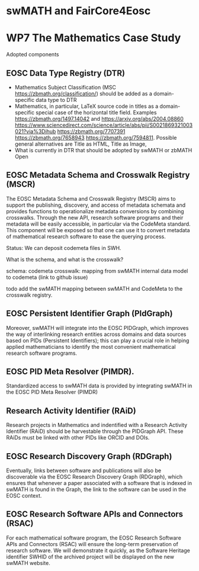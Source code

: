 # swMATH and FairCore4Eosc

# WP7 The Mathematics Case Study

Adopted components


##  EOSC Data Type Registry (DTR) 

* Mathematics Subject Classification (MSC https://zbmath.org/classification/) should be added as a domain-specific data type to DTR
* Mathematics, in particular, LaTeX source code in titles as a domain-specific special case of the horizontal title field. Examples https://zbmath.org/1497.14042 and https://arxiv.org/abs/2004.08860 https://www.sciencedirect.com/science/article/abs/pii/S0021869321003021?via%3Dihub https://zbmath.org/7707391 https://zbmath.org/7658943 https://zbmath.org/7594811. Possible general alternatives are Title as HTML, Title as Image,
* What is currently in DTR that should be adopted by swMATH or zbMATH Open

##  EOSC Metadata Schema and Crosswalk Registry (MSCR)

The  EOSC Metadata Schema and Crosswalk Registry (MSCR) aims to support the publishing, discovery, and access of metadata schemata and provides functions to operationalize metadata conversions by combining crosswalks. Through the new API, research software programs and their metadata will be easily accessible, in particular via the CodeMeta standard. This component will be exposed so that one can use it to convert metadata of mathematical research software to ease the querying process.

Status: We can deposit codemeta files in SWH.

What is the schema, and what is the crosswalk?

schema: codemeta
crosswalk: mapping from swMATH internal data model to codemeta (link to github issue)

todo add the swMATH mapping between swMATH and CodeMeta to the crosswalk registry.


 ## EOSC Persistent Identifier Graph (PIdGraph)
Moreover, swMATH will integrate into the EOSC PIDGraph, which improves the way of interlinking research entities across domains and data sources based on PIDs (Persistent Identifiers); this can play a crucial role in helping applied mathematicians to identify the most convenient mathematical research software programs.

 ## EOSC PID Meta Resolver (PIMDR).
Standardized access to swMATH data is provided by integrating swMATH in the EOSC PID Meta Resolver (PIMDR)


##  Research Activity Identifier (RAiD) 
Research projects in Mathematics and indentified with a Research Activity Identifier (RAiD) should be harvestable through the PIDGraph API. These RAiDs must be linked with other PIDs like ORCID and DOIs.



## EOSC Research Discovery Graph (RDGraph)
Eventually, links between software and publications will also be discoverable via the EOSC Research Discovery Graph (RDGraph), which ensures that whenever a paper associated with a software that is indexed in swMATH is found in the Graph, the link to the software can be used in the EOSC context.


 ## EOSC Research Software APIs and Connectors (RSAC)

For each mathematical software program, the EOSC Research Software APIs and Connectors (RSAC) will ensure the long-term preservation of research software. We will demonstrate it quickly, as the Software Heritage identifier SWHID of the archived project will be displayed on the new swMATH website.

